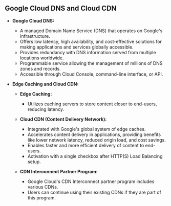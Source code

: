 
## Google Cloud DNS and Cloud CDN

- **Google Cloud DNS:**
  - A managed Domain Name Service (DNS) that operates on Google's infrastructure.
  - Offers low latency, high availability, and cost-effective solutions for making applications and services globally accessible.
  - Provides redundancy with DNS information served from multiple locations worldwide.
  - Programmable service allowing the management of millions of DNS zones and records.
  - Accessible through Cloud Console, command-line interface, or API.

- **Edge Caching and Cloud CDN:**
  - **Edge Caching:**
    - Utilizes caching servers to store content closer to end-users, reducing latency.
  
  - **Cloud CDN (Content Delivery Network):**
    - Integrated with Google's global system of edge caches.
    - Accelerates content delivery in applications, providing benefits like lower network latency, reduced origin load, and cost savings.
    - Enables faster and more efficient delivery of content to end-users.
    - Activation with a single checkbox after HTTP(S) Load Balancing setup.
  
  - **CDN Interconnect Partner Program:**
    - Google Cloud's CDN Interconnect partner program includes various CDNs.
    - Users can continue using their existing CDNs if they are part of this program.

